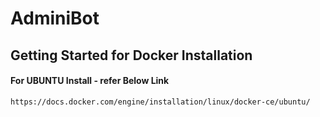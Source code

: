 # AdminiBot

## Getting Started for Docker Installation

#### For UBUNTU Install - refer Below Link
```
https://docs.docker.com/engine/installation/linux/docker-ce/ubuntu/
```
